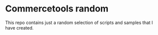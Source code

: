 # Commercetools random
This repo contains just a random selection of scripts and samples that I have created.
